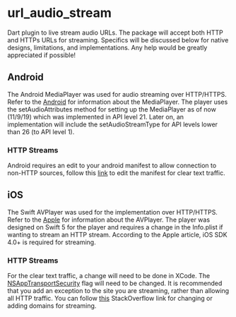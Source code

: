 # url_audio_stream

Dart plugin to live stream audio URLs. The package will accept both HTTP and HTTPs URLs for streaming. Specifics will be discussed below for native designs, limitations, and implementations. Any help would be greatly appreciated if possible! 

## Android
The Android MediaPlayer was used for audio streaming over HTTP/HTTPS. Refer to the [Android](https://developer.android.com/reference/android/media/MediaPlayer.html) for information about the MediaPlayer. The player uses the setAudioAttributes method for setting up the MediaPlayer as of now (11/9/19) which was implemented in API level 21. Later on, an implementation will include the setAudioStreamType for API levels lower than 26 (to API level 1).

### HTTP Streams
Android requires an edit to your android manifest to allow connection to non-HTTP sources, follow this [link](https://stackoverflow.com/questions/51902629/how-to-allow-all-network-connection-types-http-and-https-in-android-9-pie) to edit the manifest for clear text traffic. 


## iOS
The Swift AVPlayer was used for the implementation over HTTP/HTTPS. Refer to the [Apple](https://developer.apple.com/documentation/avfoundation/avplayer) for information about the AVPlayer. The player was designed on Swift 5 for the player and requires a change in the Info.plist if wanting to stream an HTTP stream. According to the Apple article, iOS SDK 4.0+ is required for streaming.

### HTTP Streams
For the clear text traffic, a change will need to be done in XCode. The [NSAppTransportSecurity](https://developer.apple.com/documentation/bundleresources/information_property_list/nsapptransportsecurity) flag will need to be changed. It is recommended that you add an exception to the site you are streaming, rather than allowing all HTTP traffic. You can follow [this](https://stackoverflow.com/questions/31216758/how-can-i-add-nsapptransportsecurity-to-my-info-plist-file) StackOverflow link for changing or adding domains for streaming. 